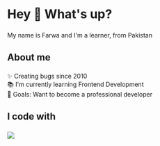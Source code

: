 <h1 align="left">Hey 👋 What's up?</h1>

###

<p align="left">My name is Farwa and I'm a learner, from Pakistan</p>

###

<h2 align="left">About me</h2>

###

<p align="left">✨ Creating bugs since 2010<br>📚 I'm currently learning Frontend Development<br>🎯 Goals: Want to become a professional developer</p>

###

<h2 align="left">I code with</h2>

###

<div align="left">
 <img src="https://skillicons.dev/icons?i=html,css,javascript"/>
</div>

###
